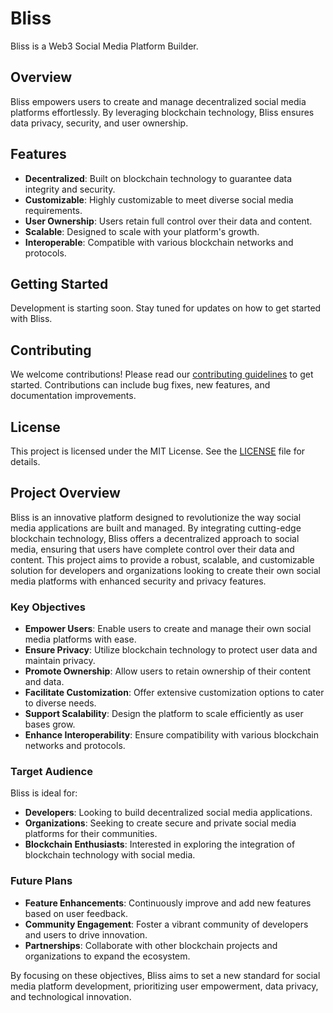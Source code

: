 # Bliss
Bliss is a Web3 Social Media Platform Builder.

## Overview

Bliss empowers users to create and manage decentralized social media platforms effortlessly. By leveraging blockchain technology, Bliss ensures data privacy, security, and user ownership.

## Features

- **Decentralized**: Built on blockchain technology to guarantee data integrity and security.
- **Customizable**: Highly customizable to meet diverse social media requirements.
- **User Ownership**: Users retain full control over their data and content.
- **Scalable**: Designed to scale with your platform's growth.
- **Interoperable**: Compatible with various blockchain networks and protocols.

## Getting Started

Development is starting soon. Stay tuned for updates on how to get started with Bliss.

## Contributing

We welcome contributions! Please read our [contributing guidelines](./CONTRIBUTING.md) to get started. Contributions can include bug fixes, new features, and documentation improvements.

## License

This project is licensed under the MIT License. See the [LICENSE](./LICENSE) file for details.

## Project Overview

Bliss is an innovative platform designed to revolutionize the way social media applications are built and managed. By integrating cutting-edge blockchain technology, Bliss offers a decentralized approach to social media, ensuring that users have complete control over their data and content. This project aims to provide a robust, scalable, and customizable solution for developers and organizations looking to create their own social media platforms with enhanced security and privacy features.

### Key Objectives

- **Empower Users**: Enable users to create and manage their own social media platforms with ease.
- **Ensure Privacy**: Utilize blockchain technology to protect user data and maintain privacy.
- **Promote Ownership**: Allow users to retain ownership of their content and data.
- **Facilitate Customization**: Offer extensive customization options to cater to diverse needs.
- **Support Scalability**: Design the platform to scale efficiently as user bases grow.
- **Enhance Interoperability**: Ensure compatibility with various blockchain networks and protocols.

### Target Audience

Bliss is ideal for:

- **Developers**: Looking to build decentralized social media applications.
- **Organizations**: Seeking to create secure and private social media platforms for their communities.
- **Blockchain Enthusiasts**: Interested in exploring the integration of blockchain technology with social media.

### Future Plans

- **Feature Enhancements**: Continuously improve and add new features based on user feedback.
- **Community Engagement**: Foster a vibrant community of developers and users to drive innovation.
- **Partnerships**: Collaborate with other blockchain projects and organizations to expand the ecosystem.

By focusing on these objectives, Bliss aims to set a new standard for social media platform development, prioritizing user empowerment, data privacy, and technological innovation.